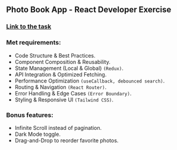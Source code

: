 ## Photo Book App - React Developer Exercise

### [Link to the task](https://github.com/ARG-Software/Code-Exercise-Frontend)


### Met requirements:

- Code Structure & Best Practices.
- Component Composition & Reusability.
- State Management (Local & Global) `(Redux)`.
- API Integration & Optimized Fetching.
- Performance Optimization `(useCallback, debounced search)`.
- Routing & Navigation `(React Router)`.
- Error Handling & Edge Cases `(Error Boundary)`.
- Styling & Responsive UI `(Tailwind CSS)`.


### Bonus features:

- Infinite Scroll instead of pagination.
- Dark Mode toggle.
- Drag-and-Drop to reorder favorite photos.
